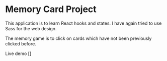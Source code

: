 # Memory Card Project

This application is to learn React hooks and states. I have again tried to use Sass for the web design.

The memory game is to click on cards which have not been previously clicked before.

Live demo []
